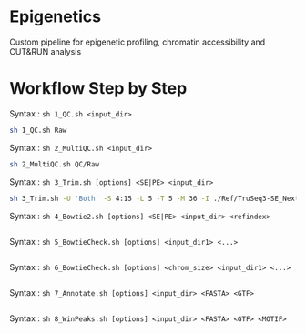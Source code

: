 # Epigenetics
Custom pipeline for epigenetic profiling, chromatin accessibility and CUT&amp;RUN analysis




# Workflow Step by Step

Syntax : ```sh 1_QC.sh <input_dir>```  
```bash
sh 1_QC.sh Raw
```

Syntax : ```sh 2_MultiQC.sh <input_dir>```  
```bash
sh 2_MultiQC.sh QC/Raw
```

Syntax : ```sh 3_Trim.sh [options] <SE|PE> <input_dir>```  
```bash
sh 3_Trim.sh -U 'Both' -S 4:15 -L 5 -T 5 -M 36 -I ./Ref/TruSeq3-SE_NexteraPE-PE.fa:2:30:7 SE Raw
```

Syntax : ```sh 4_Bowtie2.sh [options] <SE|PE> <input_dir> <refindex>```   
```bash

```

Syntax : ```sh 5_BowtieCheck.sh [options] <input_dir1> <...>```  
```bash

```

Syntax : ```sh 6_BowtieCheck.sh [options] <chrom_size> <input_dir1> <...>```  
```bash

```

Syntax : ```sh 7_Annotate.sh [options] <input_dir> <FASTA> <GTF>```  
```bash

```

Syntax : ```sh 8_WinPeaks.sh [options] <input_dir> <FASTA> <GTF> <MOTIF>```  
```bash

```





